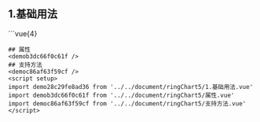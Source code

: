 ## 1.基础用法
<demo28c29fe8ad36 />
```vue{4}
<template>
    <ring-chart-5 ref="chartRef" v-bind="chartOption"></ring-chart-5>
</template>

<script setup>
import { ref, onMounted } from 'vue';

const chartRef = ref();

const seriesData = [
    { value: 1048, name: '正常' },
    { value: 735, name: '故障' },
    { value: 580, name: '告警' },
    { value: 484, name: '离线' },
    { value: 123, name: '危险' }
];
// 组合配置项
const chartOption = {
    seriesData
};

onMounted(() => chartRef.value.renderChart());
</script>
<style lang="scss" scoped>
.zrx-chart {
    height: 664px;
    background-color: rgb(3, 43, 68);
}
</style>
```
## 属性
<demob3dc66f0c61f />
## 支持方法
<democ86af63f59cf />
<script setup>
import demo28c29fe8ad36 from '../../document/ringChart5/1.基础用法.vue'
import demob3dc66f0c61f from '../../document/ringChart5/属性.vue'
import democ86af63f59cf from '../../document/ringChart5/支持方法.vue'
</script>